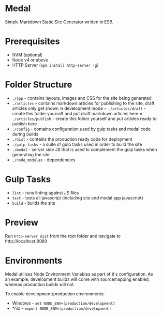 # Medal
Simple Markdown Static Site Generator written in ES6.

# Prerequisites
- NVM (optional)
- Node v4 or above
- HTTP Server (`npm install http-server -g`)

# Folder Structure
- `./app` - contains layouts, images and CSS for the site being generated
- `./articles` - contains markdown articles for publishing to the site, draft articles only get shown in development mode
= `./articles/draft` - create this folder yourself and put draft markdown articles here
= `./articles/publish` - create this folder yourself and put articles ready to publish here
- `./config` - contains configuration used by gulp tasks and medal code during builds
- `./dist` - contains the production ready code for deployment
- `./gulp-tasks` - a suite of gulp tasks used in order to build the site
- `./medal` - server side JS that is used to complement the gulp tasks when generating the site
- `./node_modules` - dependencies

# Gulp Tasks
- `lint` - runs linting against JS files
- `test` - tests all javascript (including site and medal app javascript)
- `build` - builds the site

# Preview
Run `http-server dist` from the root folder and navigate to http://localhost:8080

# Environments
Medal utilises Node Environment Variables as part of it's configuration. As an example, development builds will come with 
sourcemapping enabled, whereas production builds will not.

To enable development/production environments:

- Windows - `set NODE_ENV=[production/development]`
- *nix - `export NODE_ENV=[production/development]`
